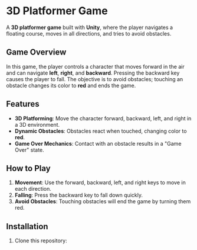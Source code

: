 # **3D Platformer Game**

A **3D platformer game** built with **Unity**, where the player navigates a floating course, moves in all directions, and tries to avoid obstacles.

## **Game Overview**

In this game, the player controls a character that moves forward in the air and can navigate **left**, **right**, and **backward**. Pressing the backward key causes the player to fall. The objective is to avoid obstacles; touching an obstacle changes its color to **red** and ends the game.

## **Features**

- **3D Platforming**: Move the character forward, backward, left, and right in a 3D environment.
- **Dynamic Obstacles**: Obstacles react when touched, changing color to **red**.
- **Game Over Mechanics**: Contact with an obstacle results in a "Game Over" state.

## **How to Play**

1. **Movement**: Use the forward, backward, left, and right keys to move in each direction.
2. **Falling**: Press the backward key to fall down quickly.
3. **Avoid Obstacles**: Touching obstacles will end the game by turning them red.

## **Installation**

1. Clone this repository:


